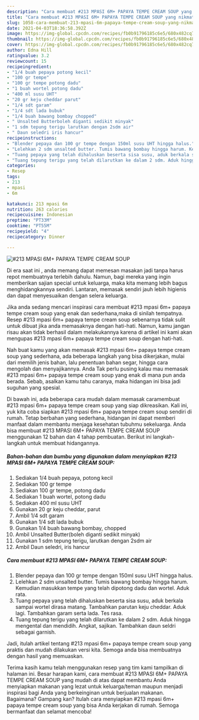 ```yaml
---
description: "Cara membuat #213 MPASI 6M+ PAPAYA TEMPE CREAM SOUP yang nikmat Untuk Jualan"
title: "Cara membuat #213 MPASI 6M+ PAPAYA TEMPE CREAM SOUP yang nikmat Untuk Jualan"
slug: 1058-cara-membuat-213-mpasi-6m-papaya-tempe-cream-soup-yang-nikmat-untuk-jualan
date: 2021-04-03T18:36:58.392Z
image: https://img-global.cpcdn.com/recipes/fb0b91796185c6e5/680x482cq70/213-mpasi-6m-papaya-tempe-cream-soup-foto-resep-utama.jpg
thumbnail: https://img-global.cpcdn.com/recipes/fb0b91796185c6e5/680x482cq70/213-mpasi-6m-papaya-tempe-cream-soup-foto-resep-utama.jpg
cover: https://img-global.cpcdn.com/recipes/fb0b91796185c6e5/680x482cq70/213-mpasi-6m-papaya-tempe-cream-soup-foto-resep-utama.jpg
author: Edna Hill
ratingvalue: 3.2
reviewcount: 15
recipeingredient:
- "1/4 buah pepaya potong kecil"
- "100 gr tempe"
- "100 gr tempe potong dadu"
- "1 buah wortel potong dadu"
- "400 ml susu UHT"
- "20 gr keju cheddar parut"
- "1/4 sdt garam"
- "1/4 sdt lada bubuk"
- "1/4 buah bawang bombay chopped"
- " Unsalted Butterboleh diganti sedikit minyak"
- "1 sdm tepung terigu larutkan dengan 2sdm air"
- " Daun seledri iris hancur"
recipeinstructions:
- "Blender pepaya dan 100 gr tempe dengan 150ml susu UHT hingga halus."
- "Lelehkan 2 sdm unsalted butter. Tumis bawang bombay hingga harum. Kemudian masukkan tempe yang telah dipotong dadu dan wortel. Aduk rata."
- "Tuang pepaya yang telah dihaluskan beserta sisa susu, aduk berkala sampai wortel dirasa matang. Tambahkan parutan keju cheddar. Aduk lagi. Tambahkan garam serta lada. Tes rasa."
- "Tuang tepung terigu yang telah dilarutkan ke dalam 2 sdm. Aduk hingga mengental dan mendidih. Angkat, sajikan. Tambahkan daun seldri sebagai garnish."
categories:
- Resep
tags:
- 213
- mpasi
- 6m

katakunci: 213 mpasi 6m 
nutrition: 263 calories
recipecuisine: Indonesian
preptime: "PT33M"
cooktime: "PT55M"
recipeyield: "4"
recipecategory: Dinner

---
```



![#213 MPASI 6M+ PAPAYA TEMPE CREAM SOUP](https://img-global.cpcdn.com/recipes/fb0b91796185c6e5/680x482cq70/213-mpasi-6m-papaya-tempe-cream-soup-foto-resep-utama.jpg)

Di era  saat ini , anda memang dapat memesan masakan jadi tanpa harus repot membuatnya terlebih dahulu. Namun, bagi mereka yang ingin memberikan sajian special untuk keluarga, maka kita memang lebih bagus menghidangkannya sendiri. Lantaran, memasak sendiri jauh lebih higienis dan dapat menyesuaikan dengan selera keluarga.

Jika anda sedang mencari inspirasi cara membuat #213 mpasi 6m+ papaya tempe cream soup yang enak dan sederhana,maka di sinilah tempatnya. Resep #213 mpasi 6m+ papaya tempe cream soup  sebenarnya tidak sulit untuk dibuat jika anda memasaknya dengan hati-hati. Namun, kamu jangan risau akan tidak berhasil dalam melakukannya 
karena di artikel ini kami akan mengupas #213 mpasi 6m+ papaya tempe cream soup dengan hati-hati.  



Nah buat kamu yang akan memasak #213 mpasi 6m+ papaya tempe cream soup yang sederhana, ada beberapa langkah yang bisa dikerjakan, mulai dari memilih jenis bahan, lalu penentuan bahan segar, hingga cara mengolah dan menyajikannya. Anda Tak perlu pusing kalau mau memasak #213 mpasi 6m+ papaya tempe cream soup yang enak di mana pun anda berada. Sebab, asalkan kamu  tahu caranya, maka hidangan ini bisa jadi suguhan yang spesial.

Di bawah ini, ada beberapa cara mudah dalam memasak caramembuat #213 mpasi 6m+ papaya tempe cream soup yang siap dikreasikan. Kali ini, yuk kita coba siapkan #213 mpasi 6m+ papaya tempe cream soup sendiri di rumah. Tetap berbahan yang sederhana, hidangan ini dapat memberi manfaat dalam membantu menjaga kesehatan tubuhmu sekeluarga. Anda bisa membuat #213 MPASI 6M+ PAPAYA TEMPE CREAM SOUP menggunakan 12 bahan dan 4 tahap pembuatan. Berikut ini langkah-langkah untuk membuat hidangannya.

<!--inarticleads1-->

##### Bahan-bahan dan bumbu yang digunakan dalam menyiapkan #213 MPASI 6M+ PAPAYA TEMPE CREAM SOUP:

1. Sediakan 1/4 buah pepaya, potong kecil
1. Sediakan 100 gr tempe
1. Sediakan 100 gr tempe, potong dadu
1. Sediakan 1 buah wortel, potong dadu
1. Sediakan 400 ml susu UHT
1. Gunakan 20 gr keju cheddar, parut
1. Ambil 1/4 sdt garam
1. Gunakan 1/4 sdt lada bubuk
1. Gunakan 1/4 buah bawang bombay, chopped
1. Ambil  Unsalted Butter(boleh diganti sedikit minyak)
1. Gunakan 1 sdm tepung terigu, larutkan dengan 2sdm air
1. Ambil  Daun seledri, iris hancur




<!--inarticleads2-->

##### Cara membuat #213 MPASI 6M+ PAPAYA TEMPE CREAM SOUP:

1. Blender pepaya dan 100 gr tempe dengan 150ml susu UHT hingga halus.
1. Lelehkan 2 sdm unsalted butter. Tumis bawang bombay hingga harum. Kemudian masukkan tempe yang telah dipotong dadu dan wortel. Aduk rata.
1. Tuang pepaya yang telah dihaluskan beserta sisa susu, aduk berkala sampai wortel dirasa matang. Tambahkan parutan keju cheddar. Aduk lagi. Tambahkan garam serta lada. Tes rasa.
1. Tuang tepung terigu yang telah dilarutkan ke dalam 2 sdm. Aduk hingga mengental dan mendidih. Angkat, sajikan. Tambahkan daun seldri sebagai garnish.




Jadi, itulah artikel tentang  #213 mpasi 6m+ papaya tempe cream soup  yang praktis dan mudah dilakukan versi kita. Semoga anda bisa membuatnya dengan hasil yang memuaskan. 

Terima kasih kamu telah menggunakan resep yang tim kami tampilkan di halaman ini. Besar harapan kami, cara membuat  #213 MPASI 6M+ PAPAYA TEMPE CREAM SOUP yang mudah di atas dapat membantu Anda menyiapkan makanan yang lezat untuk keluarga/teman maupun menjadi inspirasi bagi Anda yang berkeinginan untuk berjualan makanan. Bagaimana? Gampang kan? Itulah cara menyiapkan #213 mpasi 6m+ papaya tempe cream soup yang bisa Anda kerjakan di rumah. Semoga bermanfaat dan selamat mencoba!

